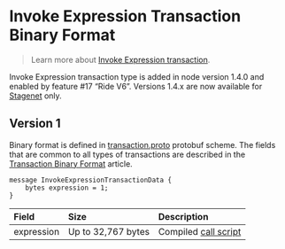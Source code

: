 # Invoke Expression Transaction Binary Format

> Learn more about [Invoke Expression transaction](/en/blockchain/transaction-type/invoke-expression-transaction).

Invoke Expression transaction type is added in node version 1.4.0 and enabled by feature #17 “Ride V6”. Versions 1.4.x are now available for [Stagenet](/en/blockchain/blockchain-network/) only.

## Version 1

Binary format is defined in [transaction.proto](https://github.com/wavesplatform/protobuf-schemas/blob/master/proto/waves/transaction.proto) protobuf scheme. The fields that are common to all types of transactions are described in the [Transaction Binary Format](/en/blockchain/binary-format/transaction-binary-format/) article.

```
message InvokeExpressionTransactionData {
    bytes expression = 1;
}
```

| Field | Size | Description |
| :--- | :--- | :--- |
| expression | Up to 32,767 bytes | Compiled [call script](/en/ride/v6/script/script-types/call-script) |
